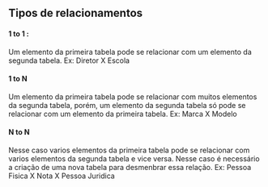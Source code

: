 ## Tipos de relacionamentos

#### 1 to 1 :

Um elemento da primeira tabela pode se relacionar com um elemento da segunda tabela.
Ex: Diretor X Escola

#### 1 to N

Um elemento da primeira tabela pode se relacionar com muitos elementos da segunda tabela, porém, um elemento da segunda tabela só pode se relacionar com um elemento da primeira tabela.
Ex: Marca X Modelo

#### N to N

Nesse caso varios elementos da primeira tabela pode se relacionar com varios elementos da segunda tabela e vice versa. Nesse caso é necessário a criação de uma nova tabela para desmenbrar essa relação.
Ex:
Pessoa Fisica X Nota X Pessoa Juridica